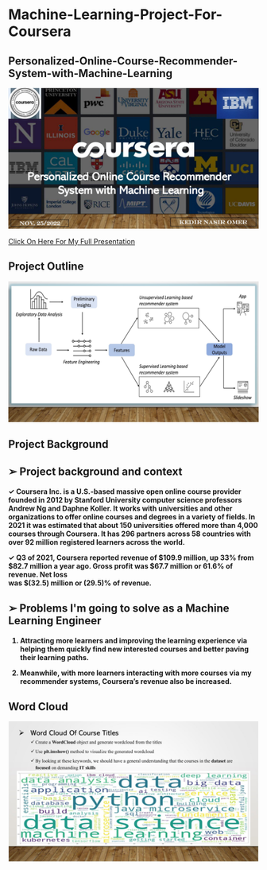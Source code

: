# Machine-Learning-Project-For-Coursera

<h2>
Personalized-Online-Course-Recommender-System-with-Machine-Learning
</h2>

<p align="center">
<img src="https://github.com/kedibeki/Personalized-Online-Course-Recommender-System-with-Machine-Learning/blob/main/Recommender%20Cover%20Image.jpg" alt=""/>
</p>

 [Click On Here For My Full Presentation](https://github.com/kedibeki/Personalized-Online-Course-Recommender-System-with-Machine-Learning/blob/main/Kedir_Omer_Coursera_Machine_Learning_Project.pdf)
 
 
<h2>
Project Outline
</h2>

<p align="center">
<img src="https://github.com/kedibeki/Personalized-Online-Course-Recommender-System-with-Machine-Learning/blob/main/Outline.jpg" alt=""/>
</p>
 
 
<h2>
Project Background 
</h2>

<h2>
➢ Project background and context
</h2>
 
<h4> 
✓ Coursera Inc. is a U.S.-based massive open online course provider founded in 2012 by Stanford University computer science professors Andrew Ng and Daphne    
   Koller. It works with universities and other organizations to offer online courses and degrees in a variety of fields. In 2021 it was estimated that about 
   150 universities offered more than 4,000 courses through Coursera. It has 296 partners across 58 countries with over 92 million registered learners across 
   the world.
 
  <br>
 
✓ Q3 of 2021, Coursera reported revenue of $109.9 million, up 33% from $82.7 million a year ago. Gross profit was $67.7 million or 61.6% of revenue. Net loss   
   was $(32.5) million or (29.5)% of revenue.
</h4>

<h2>
➢ Problems I'm going to solve as a Machine Learning Engineer
</h2>

<h4>
 
1. Attracting more learners and improving the learning experience via helping them quickly find new interested courses and better paving their learning paths.

2. Meanwhile, with more learners interacting with more courses via my recommender systems, Coursera’s revenue also be increased.
 
</h4>


<h2>
Word Cloud
</h2>

<p align="center">
<img src="https://github.com/kedibeki/Personalized-Online-Course-Recommender-System-with-Machine-Learning/blob/main/Word%20Cloud.jpg" alt=""/>
</p>
